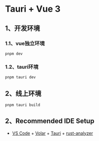 # Tauri + Vue 3

## 1、开发环境
### 1.1、vue独立环境
```shell
pnpm dev
```

### 1.2、tauri环境
```shell
pnpm tauri dev
```

## 2、线上环境
```shell
pnpm tauri build
```

## 2、Recommended IDE Setup

- [VS Code](https://code.visualstudio.com/) + [Volar](https://marketplace.visualstudio.com/items?itemName=Vue.volar) + [Tauri](https://marketplace.visualstudio.com/items?itemName=tauri-apps.tauri-vscode) + [rust-analyzer](https://marketplace.visualstudio.com/items?itemName=rust-lang.rust-analyzer)
